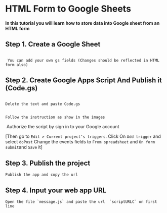 # HTML Form to Google Sheets 

#### In this tutorial you will learn how to store data into Google sheet from an HTML form 

## Step 1. Create a  Google Sheet


<img src="">

     You can add your own gs fields (Changes should be reflected in HTML form also)



## Step 2. Create  Google Apps Script And Publish it (Code.gs)
<img src="">

    Delete the text and paste Code.gs
<img src="">



    Follow the instruction as show in the images
<img src="">
    Authorize the script by sign in to your Google account
  

 [Then go to  `Edit > Current project’s triggers`. 
 Click On `Add trigger` and select `doPost`
 Change the events fields to `From spreadsheet` and `On form submit`and `Save` it]


## Step 3. Publish the project 


    Publish the app and copy the url


## Step 4. Input your web app URL

    Open the file `message.js` and paste the url  `scriptURLC` on first line





